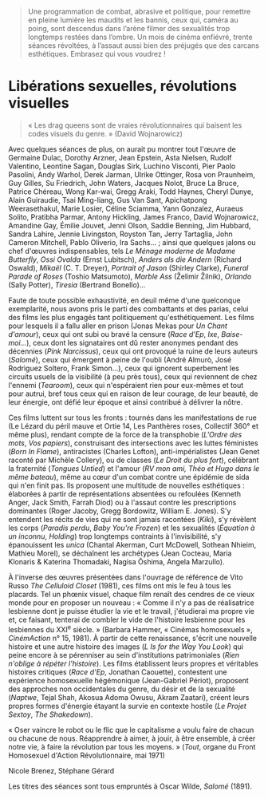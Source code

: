 > Une programmation de combat, abrasive et politique, pour remettre en pleine lumière les maudits et les bannis, ceux qui, caméra au poing, sont descendus dans l’arène filmer des sexualités trop longtemps restées dans l’ombre. Un mois de cinéma enfiévré, trente séances révoltées, à l’assaut aussi bien des préjugés que des carcans esthétiques. Embrasez qui vous voudrez !

# Libérations sexuelles, révolutions visuelles

> « Les drag queens sont de vraies révolutionnaires
> qui baisent les codes visuels du genre. » (David Wojnarowicz)

Avec quelques séances de plus, on aurait pu montrer tout l'œuvre de Germaine Dulac, Dorothy Arzner, Jean Epstein, Asta Nielsen, Rudolf Valentino, Leontine Sagan, Douglas Sirk, Luchino Visconti, Pier Paolo Pasolini, Andy Warhol, Derek Jarman, Ulrike Ottinger, Rosa von Praunheim, Guy Gilles, Su Friedrich, John Waters, Jacques Nolot, Bruce La Bruce, Patrice Chéreau, Wong Kar-wai, Gregg Araki, Todd Haynes, Cheryl Dunye, Alain Guiraudie, Tsai Ming-liang, Gus Van Sant, Apichatpong Weerasethakul, Marie Losier, Céline Sciamma, Yann Gonzalez, Auraeus Solito, Pratibha Parmar, Antony Hickling, James Franco, David Wojnarowicz, Amandine Gay, Émilie Jouvet, Jenni Olson, Saddie Benning, Jim Hubbard, Sandra Lahire, Jennie Livingston, Royston Tan, Jerry Tartaglia, John Cameron Mitchell, Pablo Oliverio, Ira Sachs... ; ainsi que quelques jalons ou chef d'œuvres indispensables, tels _Le Ménage moderne de Madame Butterfly_, _Ossi Ovalda_ (Ernst Lubitsch), _Anders als die Andern_ (Richard Oswald), _Mikaël_ (C. T. Dreyer), _Portrait of Jason_ (Shirley Clarke), _Funeral Parade of Roses_ (Toshio Matsumoto), _Marble Ass_ (Želimir Žilnik), _Orlando_ (Sally Potter), _Tiresia_ (Bertrand Bonello)...

Faute de toute possible exhaustivité, en deuil même d'une quelconque exemplarité, nous avons pris le parti des combattants et des parias, celui des films les plus engagés tant politiquement qu'esthétiquement. Les films pour lesquels il a fallu aller en prison (Jonas Mekas pour _Un Chant d'amour_), ceux qui ont subi ou bravé la censure (_Race d'Ep_, _Ixe_, _Baise-moi..._), ceux dont les signataires ont dû rester anonymes pendant des décennies (_Pink Narcissus_), ceux qui ont provoqué la ruine de leurs auteurs (_Salomé_), ceux qui émergent à peine de l'oubli (André Almurò, José Rodrìguez Soltero, Frank Simon...), ceux qui ignorent superbement les circuits usuels de la visibilité (à peu près tous), ceux qui reviennent de chez l'ennemi (_Tearoom_), ceux qui n'espéraient rien pour eux-mêmes et tout pour autrui, bref tous ceux qui en raison de leur courage, de leur beauté, de leur énergie, ont défié leur époque et ainsi contribué à délivrer la nôtre.

Ces films luttent sur tous les fronts : tournés dans les manifestations de rue (Le Lézard du péril mauve et Ortie 14, Les Panthères roses, Collectif 360° et même plus), rendant compte de la force de la transphobie (_L'Ordre des mots_, _Vos papiers_), construisant des intersections avec les luttes féministes (_Born In Flame_), antiracistes (Charles Lofton), anti-impérialistes (Jean Genet raconté par Michèle Collery), ou de classes (_Le Droit du plus fort_), célébrant la fraternité (_Tongues Untied_) et l'amour (_RV mon ami, Théo et Hugo dans le même bateau_), même au cœur d'un combat contre une épidémie de sida qui n'en finit pas. lls proposent une multitude de nouvelles esthétiques : élaborées à partir de représentations absentées ou refoulées (Kenneth Anger, Jack Smith, Farrah Diod) ou à l'assaut contre les prescriptions dominantes (Roger Jacoby, Gregg Bordowitz, William E. Jones). S'y entendent les récits de vies qui ne sont jamais racontées (_Kiki_), s'y révèlent les corps (_Paradis perdu_, _Baby You're Frozen_) et les sexualités (_Équation à un inconnu_, _Holding_) trop longtemps contraints à l'invisibilité, s'y épanouissent les _unica_ (Chantal Akerman, Curt McDowell, Sothean Nhieim, Mathieu Morel), se déchaînent les archétypes (Jean Cocteau, Maria Klonaris & Katerina Thomadaki, Nagisa Ōshima, Angela Marzullo).

À l'inverse des œuvres présentées dans l'ouvrage de référence de Vito Russo _The Celluloid Closet_ (1981), ces films ont mis le feu à tous les placards. Tel un phœnix visuel, chaque film renaît des cendres de ce vieux monde pour en proposer un nouveau : « Comme il n'y a pas de réalisatrice lesbienne dont je puisse étudier la vie et le travail, j'étudierai ma propre vie et, ce faisant, tenterai de combler le vide de l'histoire lesbienne pour les lesbiennes du XXI<sup>e</sup> siècle. » (Barbara Hammer, « Cinémas homosexuels », _CinémAction_ n° 15, 1981). À partir de cette renaissance, s'écrit une nouvelle histoire et une autre histoire des images (_L Is for the Way You Look_) qui peine encore à se pérenniser au sein d'institutions patrimoniales (_Rien n'oblige à répéter l'histoire_). Les films établissent leurs propres et véritables histoires critiques (_Race d'Ep_, Jonathan Caouette), contestent une expérience homosexuelle hégémonique (Jean-Gabriel Périot), proposent des approches non occidentales du genre, du désir et de la sexualité (_Naptwe_, Tejal Shah, Akosua Adoma Owusu, Akram Zaatari), créent leurs propres formes d'énergie étayant la survie en contexte hostile (_Le Projet Sextoy_, _The Shakedown_).

« Oser vaincre le robot ou le flic que le capitalisme a voulu faire de chacun ou chacune de nous. Réapprendre à aimer, à jouir, à être ensemble, à créer notre vie, à faire la révolution par tous les moyens. » (_Tout_, organe du Front Homosexuel d'Action Révolutionnaire, mai 1971)

Nicole Brenez, Stéphane Gérard

Les titres des séances sont tous empruntés à Oscar Wilde, _Salomé_ (1891).
